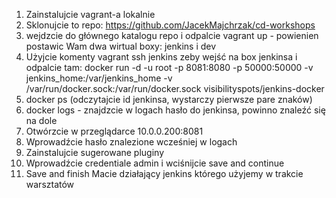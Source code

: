 1. Zainstalujcie vagrant-a lokalnie
2. Sklonujcie to repo: https://github.com/JacekMajchrzak/cd-workshops
3. wejdzcie do głównego katalogu repo i odpalcie vagrant up - powienien postawic Wam dwa wirtual boxy: jenkins i dev
4. Użyjcie komenty vagrant ssh jenkins zeby wejść na box jenkinsa i odpalcie tam:   docker run -d -u root -p 8081:8080 -p 50000:50000 -v jenkins_home:/var/jenkins_home -v /var/run/docker.sock:/var/run/docker.sock visibilityspots/jenkins-docker
5. docker ps  (odczytajcie id jenkinsa, wystarczy pierwsze pare znaków)
6. docker logs <id>  - znajdzcie w logach hasło do jenkinsa, powinno znaleźć się na dole
7. Otwórzcie w przeglądarce  10.0.0.200:8081
8. Wprowadźcie hasło znalezione wcześniej w logach
9. Zainstalujcie sugerowane pluginy
10. Wprowadźcie credentiale admin i wciśnijcie save and continue
11. Save and finish
Macie działający jenkins którego użyjemy w trakcie warsztatów
